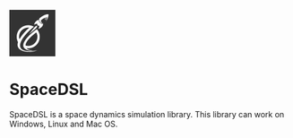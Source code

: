 ![logo](https://github.com/Astrodynamics/SpaceDSL/blob/master/doc/logo.png)
# SpaceDSL
SpaceDSL is a space dynamics simulation library. This library can work on Windows, Linux and Mac OS.

